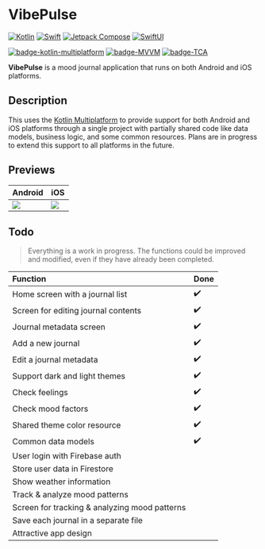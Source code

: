 # VibePulse
[![Kotlin](https://img.shields.io/badge/Kotlin--white.svg?logo=kotlin&color=6A5ACD)](http://kotlinlang.org/)
[![Swift](https://img.shields.io/badge/Swift--white.svg?logo=swift&color=EC5E42)](https://developer.apple.com/swift/)
[![Jetpack Compose](https://img.shields.io/static/v1?&message=Jetpack+Compose&color=4285F4&logo=Jetpack+Compose&logoColor=FFFFFF&label=)](https://developer.android.com/jetpack/compose)
[![SwiftUI](https://img.shields.io/badge/SwiftUI-white.svg?logo=swift&color=3a66f5&logoColor=white)](https://developer.apple.com/xcode/swiftui/)


[![badge-kotlin-multiplatform]](https://kotlinlang.org/docs/multiplatform.html)
[![badge-MVVM]](https://en.wikipedia.org/wiki/Model%E2%80%93view%E2%80%93viewmodel)
[![badge-TCA]](https://github.com/pointfreeco/swift-composable-architecture)

**VibePulse** is a mood journal application that runs on both Android and iOS platforms.

## Description
This uses the [Kotlin Multiplatform](https://kotlinlang.org/docs/multiplatform.html) to provide support for both Android and iOS platforms through a single project with partially shared code like data models, business logic, and some common resources. Plans are in progress to extend this support to all platforms in the future.

## Previews

| Android    | iOS |
| ----------- | ----------- |
| ![](https://github.com/ReidSync/VibePulse/demo-gif/VibePulse_Android.gif) | ![](https://github.com/ReidSync/VibePulse/demo-gif/VibePulse_iOS.gif) |

## Todo
> Everything is a work in progress. The functions could be improved and modified, even if they have already been completed.

Function | Done
:------------ | :-------------
Home screen with a journal list | :heavy_check_mark:
Screen for editing journal contents | :heavy_check_mark:
Journal metadata screen | :heavy_check_mark:
Add a new journal | :heavy_check_mark:
Edit a journal metadata | :heavy_check_mark:
Support dark and light themes | :heavy_check_mark:
Check feelings | :heavy_check_mark:
Check mood factors | :heavy_check_mark:
Shared theme color resource | :heavy_check_mark:
Common data models | :heavy_check_mark:
User login with Firebase auth | 
Store user data in Firestore |
Show weather information |
Track & analyze mood patterns | 
Screen for tracking & analyzing mood patterns |
Save each journal in a separate file |
Attractive app design |



<!-- Badges -->
[badge-kotlin-multiplatform]: https://img.shields.io/badge/Shared-Kotlin%20Multiplatform-6A5ACD.svg?style=flat
[badge-TCA]: https://img.shields.io/badge/iOS-The%20Composable%20Architecture-3B7097.svg?style=flat
[badge-MVVM]: https://img.shields.io/badge/Android-MVVM-C56C86.svg?style=flat